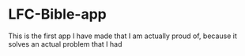 # LFC-Bible-app
This is the first app I have made that I am actually proud of, because it solves an actual problem that I had
